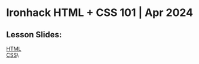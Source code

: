 # Ironhack HTML + CSS 101 | Apr 2024

## Lesson Slides:

[HTML](https://docs.google.com/presentation/d/1XkpCZ_Ki2xBFQuG4El71maZ2t6CV_cOr3DI_-N9giLA/edit?usp=drive_link)\
[CSS](https://docs.google.com/presentation/d/1xq5PPnbYax9AISfOlSLBFySdGetnQcCHjFCGQMKLkoA/edit?usp=drive_link)\

